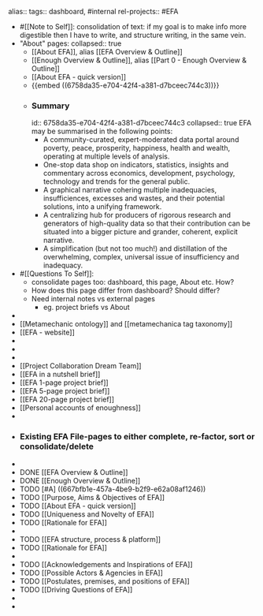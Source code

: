 alias::
tags:: dashboard, #internal
rel-projects:: #EFA


- #[[Note to Self]]: consolidation of text: if my goal is to make info more digestible then I have to write, and structure writing, in the same vein.
- "About" pages:
  collapsed:: true
	- [[About EFA]], alias [[EFA Overview & Outline]]
	- [[Enough Overview & Outline]], alias [[Part 0 - Enough Overview & Outline]]
	- [[About EFA - quick version]]
	- {{embed ((6758da35-e704-42f4-a381-d7bceec744c3))}}
	- ### Summary
	  id:: 6758da35-e704-42f4-a381-d7bceec744c3
	  collapsed:: true
	  EFA may be summarised in the following points:
		- A community-curated, expert-moderated data portal around poverty, peace, prosperity, happiness, health and wealth, operating at multiple levels of analysis.
		- One-stop data shop on indicators, statistics, insights and commentary across economics, development, psychology, technology and trends for the general public.
		- A graphical narrative cohering multiple inadequacies, insufficiences, excesses and wastes, and their potential solutions, into a unifying framework.
		- A centralizing hub for producers of rigorous research and generators of high-quality data so that their contribution can be situated into a bigger picture and grander, coherent, explicit narrative.
		- A simplification (but not too much!) and distillation of the overwhelming, complex, universal issue of insufficiency and inadequacy.
- #[[Questions To Self]]:
	- consolidate pages too: dashboard, this page, About etc. How?
	- How does this page differ from dashboard? Should differ?
	- Need internal notes vs external pages
		- eg. project briefs vs About
-
- [[Metamechanic ontology]] and [[metamechanica tag taxonomy]]
- [[EFA - website]]
-
-
-
- [[Project Collaboration Dream Team]]
- [[EFA in a nutshell brief]]
- [[EFA 1-page project brief]]
- [[EFA 5-page project brief]]
- [[EFA 20-page project brief]]
- [[Personal accounts of enoughness]]
-
- ### Existing EFA File-pages to either complete, re-factor, sort or consolidate/delete
-
- DONE [[EFA Overview & Outline]]
- DONE [[Enough Overview & Outline]]
- TODO [#A] ((667bfb1e-457a-4be9-b2f9-e62a08af1246))
- TODO [[Purpose, Aims & Objectives of EFA]]
- TODO [[About EFA - quick version]]
- TODO [[Uniqueness and Novelty of EFA]]
- TODO [[Rationale for EFA]]
-
- TODO [[EFA structure, process & platform]]
- TODO [[Rationale for EFA]]
-
- TODO [[Acknowledgements and Inspirations of EFA]]
- TODO [[Possible Actors & Agencies in EFA]]
- TODO [[Postulates, premises, and positions of EFA]]
- TODO [[Driving Questions of EFA]]
-
-
